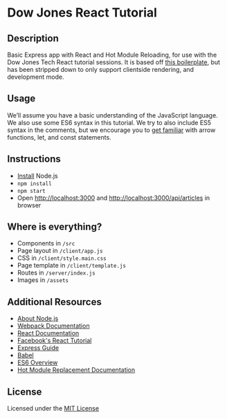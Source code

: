 # Dow Jones React Tutorial

## Description
Basic Express app with React and Hot Module Reloading, for use with the Dow Jones Tech React tutorial sessions. It is based off [this boilerplate](https://github.com/Timmehs/express-hmr-react), but has been stripped down to only support clientside rendering, and development mode.

## Usage
We’ll assume you have a basic understanding of the JavaScript language. We also use some ES6 syntax in this tutorial. We try to also include ES5 syntax in the comments, but we encourage you to [get familiar](https://github.com/lukehoban/es6features) with arrow functions, let, and const statements.

## Instructions
- [Install](https://nodejs.org/en/download/) Node.js
- `npm install`
- `npm start`
- Open [http://localhost:3000](http://localhost:3000) and [http://localhost:3000/api/articles](http://localhost:3000/api/articles) in browser

## Where is everything?
- Components in `/src`
- Page layout in `/client/app.js`
- CSS in `/client/style.main.css`
- Page template in `/client/template.js`
- Routes in `/server/index.js`
- Images in `/assets`

## Additional Resources
- [About Node.js](https://nodejs.org/en/about/)
- [Webpack Documentation](https://webpack.js.org/concepts/)
- [React Documentation](https://reactjs.org/docs/hello-world.html)
- [Facebook's React Tutorial](https://reactjs.org/tutorial/tutorial.html)
- [Express Guide](https://expressjs.com/en/guide/routing.html)
- [Babel](http://babeljs.io/)
- [ES6 Overview](https://github.com/lukehoban/es6features)
- [Hot Module Replacement Documentation](https://webpack.js.org/concepts/hot-module-replacement/)

## License
Licensed under the [MIT License](https://github.com/dowjones/react-tutorial/blob/master/LICENSE)
